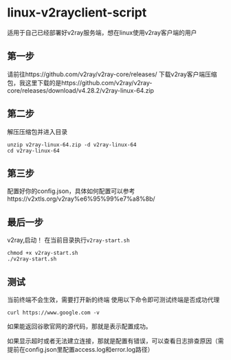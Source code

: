 # linux-v2rayclient-script
适用于自己已经部署好v2ray服务端，想在linux使用v2ray客户端的用户
## 第一步
请前往https://github.com/v2ray/v2ray-core/releases/ 下载v2ray客户端压缩包，我这里下载的是https://github.com/v2ray/v2ray-core/releases/download/v4.28.2/v2ray-linux-64.zip

## 第二步
解压压缩包并进入目录
```
unzip v2ray-linux-64.zip -d v2ray-linux-64
cd v2ray-linux-64
```
## 第三步

配置好你的config.json，具体如何配置可以参考https://v2xtls.org/v2ray%e6%95%99%e7%a8%8b/

## 最后一步

v2ray,启动！
在当前目录执行`v2ray-start.sh`
```
chmod +x v2ray-start.sh
./v2ray-start.sh
```
## 测试
当前终端不会生效，需要打开新的终端
使用以下命令即可测试终端是否成功代理
```
curl https://www.google.com -v
```
如果能返回谷歌官网的源代码，那就是表示配置成功。

如果显示超时或者无法建立连接，那就是配置有错误，可以查看日志排查原因（需提前在config.json里配置access.log和error.log路径）
